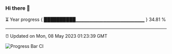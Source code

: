 ### Hi there 👋

⏳ Year progress { ██████████▁▁▁▁▁▁▁▁▁▁▁▁▁▁▁▁▁▁▁▁ } 34.81 %

---

⏰ Updated on Mon, 08 May 2023 01:23:39 GMT

![Progress Bar CI](https://github.com/ZhaoGui/ZhaoGui/workflows/Progress%20Bar%20CI/badge.svg)
